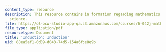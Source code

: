 ```yaml
---
content_type: resource
description: This resource contains in formation regarding mathematics for computer
  science.
file: https://ol-ocw-studio-app-qa.s3.amazonaws.com/courses/6-042j-mathematics-for-computer-science-spring-2015/88ea5af10d09d04374d5154a6fce8e9b_MIT6_042JS16_Induction.pdf
file_type: application/pdf
resourcetype: Document
title: 'Induction: Induction'
uid: 88ea5af1-0d09-d043-74d5-154a6fce8e9b
---
```

